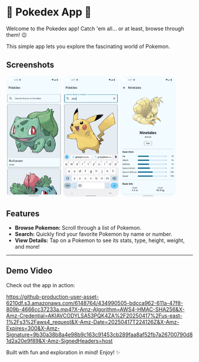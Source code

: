 # 🍃 Pokedex App 🍃

Welcome to the Pokedex app! Catch 'em all... or at least, browse through them! 😉

This simple app lets you explore the fascinating world of Pokemon.

## Screenshots

<img src="demo1.png" width="150" /> <img src="demo2.png" width="150" /> <img src="demo3.png" width="150" />


## Features

*   **Browse Pokemon:** Scroll through a list of Pokemon.
*   **Search:** Quickly find your favorite Pokemon by name or number.
*   **View Details:** Tap on a Pokemon to see its stats, type, height, weight, and more!

---

## Demo Video

Check out the app in action:

https://github-production-user-asset-6210df.s3.amazonaws.com/6148764/434990505-bdcca962-611a-47f8-809b-4666cc37233a.mp4?X-Amz-Algorithm=AWS4-HMAC-SHA256&X-Amz-Credential=AKIAVCODYLSA53PQK4ZA%2F20250417%2Fus-east-1%2Fs3%2Faws4_request&X-Amz-Date=20250417T224126Z&X-Amz-Expires=300&X-Amz-Signature=9b30a38b8a4e98b9c163c91453cb289faa8af52fb7a26700790d81d2a20e9f89&X-Amz-SignedHeaders=host

Built with fun and exploration in mind! Enjoy! ✨ 
